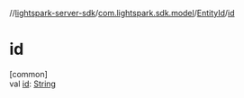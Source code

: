 //[lightspark-server-sdk](../../../index.md)/[com.lightspark.sdk.model](../index.md)/[EntityId](index.md)/[id](id.md)

# id

[common]\
val [id](id.md): [String](https://kotlinlang.org/api/latest/jvm/stdlib/kotlin/-string/index.html)
